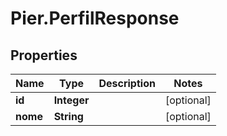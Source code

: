 # Pier.PerfilResponse

## Properties
Name | Type | Description | Notes
------------ | ------------- | ------------- | -------------
**id** | **Integer** |  | [optional] 
**nome** | **String** |  | [optional] 


